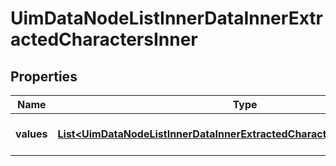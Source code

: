 

# UimDataNodeListInnerDataInnerExtractedCharactersInner


## Properties

| Name | Type | Description | Notes |
|------------ | ------------- | ------------- | -------------|
|**values** | [**List&lt;UimDataNodeListInnerDataInnerExtractedCharactersInnerValuesInner&gt;**](UimDataNodeListInnerDataInnerExtractedCharactersInnerValuesInner.md) | The character hypotheses. |  [optional] |



